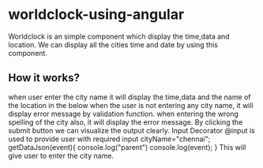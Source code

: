 # worldclock-using-angular
Worldclock is an simple component which display the time,data and location.
We can display all the cities time and date by using this component.

## How it works?
when user enter the city name it will display the time,data and the name of the location in the below
when the user is not entering any city name, it will display error message by validation function.
when entering the wrong spelling of the city also, it will display the error message.
By clicking the submit button we can visualize the output clearly.
Input Decorator @input is used to provide user with required input
cityName="chennai";
getDataJson(event){
console.log("parent")
console.log(event);
}
This will give user to enter the city name.

